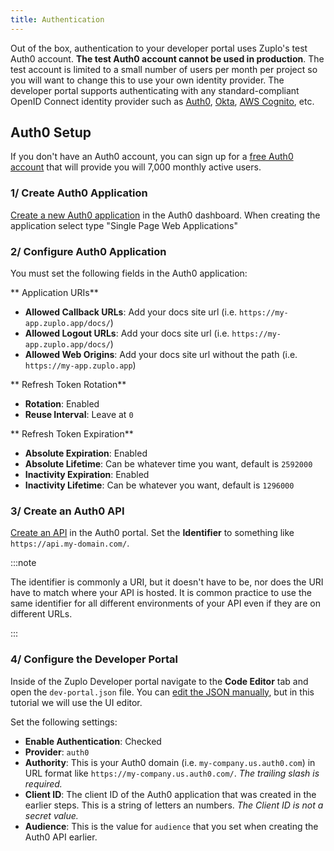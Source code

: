 ```yaml
---
title: Authentication
---
```


Out of the box, authentication to your developer portal uses Zuplo's test Auth0
account. **The test Auth0 account cannot be used in production**. The test
account is limited to a small number of users per month per project so you will
want to change this to use your own identity provider. The developer portal
supports authenticating with any standard-compliant OpenID Connect identity
provider such as [Auth0](https://auth0.com), [Okta](https://okta.com),
[AWS Cognito](https://aws.amazon.com/cognito/), etc.

## Auth0 Setup

If you don't have an Auth0 account, you can sign up for a
[free Auth0 account](https://auth0.com/signup) that will provide you will 7,000
monthly active users.

### 1/ Create Auth0 Application

[Create a new Auth0 application](https://auth0.com/docs/get-started/auth0-overview/create-applications)
in the Auth0 dashboard. When creating the application select type "Single Page
Web Applications"

<StyledImage src="https://cdn.zuplo.com/assets/0aaa56b6-37c4-4c87-ac62-d86bc52047e3.png" maxWidth="70%" />

### 2/ Configure Auth0 Application

You must set the following fields in the Auth0 application:

** Application URIs**

- **Allowed Callback URLs**: Add your docs site url (i.e.
  `https://my-app.zuplo.app/docs/`)
- **Allowed Logout URLs**: Add your docs site url (i.e.
  `https://my-app.zuplo.app/docs/`)
- **Allowed Web Origins**: Add your docs site url without the path (i.e.
  `https://my-app.zuplo.app`)

** Refresh Token Rotation**

- **Rotation**: Enabled
- **Reuse Interval**: Leave at `0`

<StyledImage src="https://cdn.zuplo.com/assets/359f4a6c-4dd9-48c9-b8a3-27e70aa459c0.png" maxWidth="70%" />

** Refresh Token Expiration**

- **Absolute Expiration**: Enabled
- **Absolute Lifetime**: Can be whatever time you want, default is `2592000`
- **Inactivity Expiration**: Enabled
- **Inactivity Lifetime**: Can be whatever you want, default is `1296000`

### 3/ Create an Auth0 API

[Create an API](https://auth0.com/docs/get-started/auth0-overview/set-up-apis)
in the Auth0 portal. Set the **Identifier** to something like
`https://api.my-domain.com/`.

:::note

The identifier is commonly a URI, but it doesn't have to be, nor does the URI
have to match where your API is hosted. It is common practice to use the same
identifier for all different environments of your API even if they are on
different URLs.

:::

<StyledImage src="https://cdn.zuplo.com/assets/d91471bd-5897-463e-805c-35abba294616.png" maxWidth="70%" />

### 4/ Configure the Developer Portal

Inside of the Zuplo Developer portal navigate to the <CodeEditorTabIcon />
**Code Editor** tab and open the `dev-portal.json` file. You can
[edit the JSON manually](./dev-portal-json.md), but in this tutorial we will use
the UI editor.

Set the following settings:

- **Enable Authentication**: Checked
- **Provider**: `auth0`
- **Authority**: This is your Auth0 domain (i.e. `my-company.us.auth0.com`) in
  URL format like `https://my-company.us.auth0.com/`. _The trailing slash is
  required._
- **Client ID**: The client ID of the Auth0 application that was created in the
  earlier steps. This is a string of letters an numbers. _The Client ID is not a
  secret value._
- **Audience**: This is the value for `audience` that you set when creating the
  Auth0 API earlier.

<StyledImage src="https://cdn.zuplo.com/assets/16c9b4a0-db9b-4b8c-a16f-00ce5e08071e.png" maxWidth="70%" />
